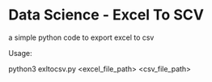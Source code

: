 # Data Science - Excel To SCV
a simple python code to export excel to csv

Usage:

python3 exltocsv.py <excel_file_path> <csv_file_path>
